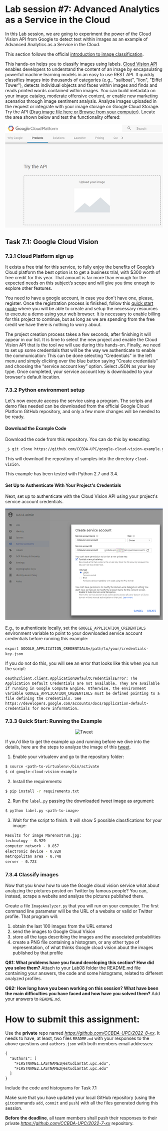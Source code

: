 # Lab session #7: Advanced Analytics as a Service in the Cloud

In this Lab session, we are going to experiment the power of the Cloud Vision API from Google to detect text within images as an example of Advanced Analytics as a Service in the Cloud.

This section follows the official [introduction to image classification]( https://cloud.google.com/vision/docs/detecting-labels).

This hands-on helps you to classify images using labels. [Cloud Vision API](https://cloud.google.com/vision/) enables developers to understand the content of an image by encapsulating powerful machine learning models in an easy to use REST API. It quickly classifies images into thousands of categories (e.g., "sailboat", "lion", "Eiffel Tower"), detects individual objects and faces within images and finds and reads printed words contained within images. You can build metadata on your image catalog, moderate offensive content, or enable new marketing scenarios through image sentiment analysis. Analyze images uploaded in the request or integrate with your image storage on Google Cloud Storage. Try the API [(Drag image file here or Browse from your computer)](https://cloud.google.com/vision/). Locate the area shown below and test the functionality offered:

<p align="center"><img src="./images/Lab10-GoogleVision.jpg" alt="GoogleVision" title="GoogleVision"/></p>

<a name="Tasks71"/>

## Task 7.1:  Google Cloud Vision


### 7.3.1 Cloud Platform sign up
It exists a free trial for this service, to fully enjoy the benefits of Google’s Cloud platform the best option is to get a business trial, with $300 worth of free credit for this year. That amount is far more than enough for the expected needs on this subject’s scope and will give you time enough to explore other features.

You need to have a google account, in case you don't have one, please, register.
Once the registration process is finished, follow this [quick start guide]( https://cloud.google.com/vision/docs/quickstart) where you will be able to create and setup the necessary resources to execute a demo using your web browser. It is necessary to enable billing for this project to continue, but as long as we are spending from the free credit we have there is nothing to worry about.

The project creation process takes a few seconds, after finishing it will appear in our list. It is time to select the new project and enable the Cloud Vision API that is the tool we will use during this hands-on. Finally, we need to set up some credentials that will be the way we authenticate to enable the communication: This can be done selecting “Credentials” in the left menu and simply clicking over the blue button saying “Create credentials” and choosing the “service account key” option.  Select JSON as your key type. Once completed, your service account key is downloaded to your browser's default location.

### 7.3.2 Python environment setup

Let's now execute access the service using a program. The scripts and demo files needed can be downloaded from the official Google Cloud Platform GitHub repository, and only a few more changes will be needed to be ready.

#### Download the Example Code
Download the code from this repository. You can do this by executing:

```bash
_$ git clone https://github.com/CCBDA-UPC/google-cloud-vision-example.git cloud-vision
```

This will download the repository of samples into the directory
`cloud-vision`.

This example has been tested with Python 2.7 and 3.4.

#### Set Up to Authenticate With Your Project's Credentials

Next, set up to authenticate with the Cloud Vision API using your project's
service account credentials.

<p align="center"><img src="./images/Lab10-account.png" alt="Tweet" title="Tweet"/></p>

E.g., to authenticate locally, set the `GOOGLE_APPLICATION_CREDENTIALS` environment variable to point to your
downloaded service account credentials before running this example:

```export GOOGLE_APPLICATION_CREDENTIALS=/path/to/your/credentials-key.json```

If you do not do this, you will see an error that looks like this when
you run the script:

```
oauth2client.client.ApplicationDefaultCredentialsError: The Application Default Credentials are not available. They are available if running in Google Compute Engine. Otherwise, the environment variable GOOGLE_APPLICATION_CREDENTIALS must be defined pointing to a file defining the credentials. See https://developers.google.com/accounts/docs/application-default-credentials for more information.
```


### 7.3.3 Quick Start: Running the Example

<p align="center"><img src="./images/Lab10-Tweet-MN.png" alt="Tweet" title="Tweet"/></p>


If you'd like to get the example up and running before we dive into the
details, here are the steps to analyze the image of this [tweet](https://twitter.com/angeltoribio/status/963048129569443841).

1. Enable your virtualenv and go to the repository folder:
```bash
$ source <path-to-virtualenv>/bin/activate
$ cd google-cloud-vision-example
```

2. Install the requirements:
```bash
$ pip install -r requirements.txt
```

2. Run the `label.py` passing the downloaded tweet image as argument:
```bash
$ python label.py <path-to-image>
```

3. Wait for the script to finish. It will show 5 possible classfications for your image:
```bash
Results for image Marenostrum.jpg:
technology - 0.929
computer network - 0.857
electronic device - 0.820
metropolitan area - 0.748
server - 0.723
```

### 7.3.4 Classify images

Now that you know how to use the Google cloud vision service what about analyzing the pictures posted on Twitter by famous people? You can, instead, scrape a website and analyze the pictures published there.

Create a file `ImageAnalyzer.py` that you will run on your computer. The first command line parameter will be the URL of a website or valid or Twitter profile. That program will:

1. obtain the last 100 images from the URL entered
2. send the images to Google Cloud Vision
3. store all the tags describing the images and the associated probabilities
4. create a PNG file containing a histogram, or any other type of representation, of what thinks Google cloud vision about the images published by that profile

**Q81: What problems have you found developing this section? How did you solve them?** Attach to your Lab08 folder the README.md file containing your answers, the code and some histograms, related to different analyzed profiles.

**Q82: How long have you been working on this session? What have been the main difficulties you have faced and how have you solved them?** Add your answers to `README.md`.

# How to submit this assignment:

Use the **private** repo named *https://github.com/CCBDA-UPC/2022-8-xx*. It needs to have, at least, two files `README.md` with your responses to the above questions and `authors.json` with both members email addresses:

```json5
{
  "authors": [
    "FIRSTNAME1.LASTNAME1@estudiantat.upc.edu",
    "FIRSTNAME2.LASTNAME2@estudiantat.upc.edu"
  ]
}
```

Include the code and histograms for Task 7.1

Make sure that you have updated your local GitHub repository (using the `git`commands `add`, `commit` and `push`) with all the files generated during this session. 

**Before the deadline**, all team members shall push their responses to their private *https://github.com/CCBDA-UPC/2022-7-xx* repository.

